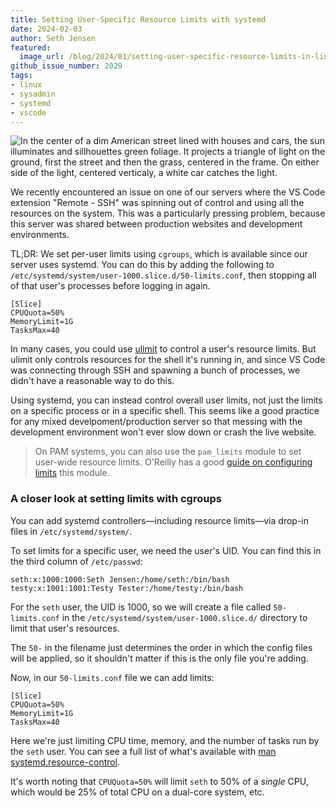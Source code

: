 ```yaml
---
title: Setting User-Specific Resource Limits with systemd
date: 2024-02-03
author: Seth Jensen
featured:
  image_url: /blog/2024/01/setting-user-specific-resource-limits-in-linux/sun-through-trees.webp
github_issue_number: 2029
tags:
- linux
- sysadmin
- systemd
- vscode
---
```


![In the center of a dim American street lined with houses and cars, the sun illuminates and sillhouettes green foliage. It projects a triangle of light on the ground, first the street and then the grass, centered in the frame. On either side of the light, centered verticaly, a white car catches the light.](/blog/2024/01/setting-user-specific-resource-limits-in-linux/sun-through-trees.webp)

We recently encountered an issue on one of our servers where the VS Code extension "Remote - SSH" was spinning out of control and using all the resources on the system. This was a particularly pressing problem, because this server was shared between production websites and development environments.

TL;DR: We set per-user limits using `cgroups`, which is available since our server uses systemd. You can do this by adding the following to `/etc/systemd/system/user-1000.slice.d/50-limits.conf`, then stopping all of that user's processes before logging in again.

```plain
[Slice]
CPUQuota=50%
MemoryLimit=1G
TasksMax=40
```

In many cases, you could use [ulimit](https://linuxcommand.org/lc3_man_pages/ulimith.html) to control a user's resource limits. But ulimit only controls resources for the shell it's running in, and since VS Code was connecting through SSH and spawning a bunch of processes, we didn't have a reasonable way to do this.

Using systemd, you can instead control overall user limits, not just the limits on a specific process or in a specific shell. This seems like a good practice for any mixed develpoment/production server so that messing with the development environment won't ever slow down or crash the live website.

> On PAM systems, you can also use the `pam_limits` module to set user-wide resource limits. O'Reilly has a good [guide on configuring limits](https://www.oreilly.com/library/view/network-security-hacks/0596006438/ch01s20.html) this module.

### A closer look at setting limits with cgroups

You can add systemd controllers—including resource limits—via drop-in files in `/etc/systemd/system/`.

To set limits for a specific user, we need the user's UID. You can find this in the third column of `/etc/passwd`:

```plain
seth:x:1000:1000:Seth Jensen:/home/seth:/bin/bash
testy:x:1001:1001:Testy Tester:/home/testy:/bin/bash
```

For the `seth` user, the UID is 1000, so we will create a file called `50-limits.conf` in the `/etc/systemd/system/user-1000.slice.d/` directory to limit that user's resources.

The `50-` in the filename just determines the order in which the config files will be applied, so it shouldn't matter if this is the only file you're adding.

Now, in our `50-limits.conf` file we can add limits:

```plain
[Slice]
CPUQuota=50%
MemoryLimit=1G
TasksMax=40
```

Here we're just limiting CPU time, memory, and the number of tasks run by the `seth` user. You can see a full list of what's available with [man systemd.resource-control](https://www.freedesktop.org/software/systemd/man/latest/systemd.resource-control.html).

It's worth noting that `CPUQuota=50%` will limit `seth` to 50% of a *single* CPU, which would be 25% of total CPU on a dual-core system, etc.
